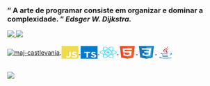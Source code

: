 ### ” A arte de programar consiste em organizar e dominar a complexidade. ” <em>Edsger W. Dijkstra.</em> 

<div>
  <a href="https://github.com/marioluciomaj">
  <img height="180em" src="https://github-readme-stats.vercel.app/api?username=marioluciomaj&show_icons=true&theme=highcontrast&include_all_commits=true&count_private=true"/>
  <img height="180em" src="https://github-readme-stats.vercel.app/api/top-langs/?username=marioluciomaj&layout=compact&langs_count=7&theme=merko"/>
</div>
<div style="display: inline_block"><br>
  <img align="center" alt="maj-castlevania" height=130px width=230px src="https://uploads.spiritfanfiction.com/usuarios/jornal/minha-mae-digitando-no-pc-3340448,040420151605.gif">
  <img align="center" alt="maj-Js" height="30" width="40" src="https://raw.githubusercontent.com/devicons/devicon/master/icons/javascript/javascript-plain.svg">
  <img align="center" alt="maj-Ts" height="30" width="40" src="https://raw.githubusercontent.com/devicons/devicon/master/icons/typescript/typescript-plain.svg">
  <img align="center" alt="maj-React" height="30" width="40" src="https://raw.githubusercontent.com/devicons/devicon/master/icons/react/react-original.svg">
  <img align="center" alt="maj-HTML" height="30" width="40" src="https://raw.githubusercontent.com/devicons/devicon/master/icons/html5/html5-original.svg">
  <img align="center" alt="-CSS" height="30" width="40" src="https://raw.githubusercontent.com/devicons/devicon/master/icons/css3/css3-original.svg">
  <img align="center" alt="-CSS" height="30" width="40" src="https://github.com/devicons/devicon/blob/master/icons/java/java-original.svg">
</div>
  
  ##
  
<div>
<a href="https://www.linkedin.com/in/marioluciomaj/" target="_blank"><img src="https://img.shields.io/badge/-LinkedIn-%230077B5?style=for-the-badge&logo=linkedin&logoColor=white" target="_blank"></a>   
</div>

<!--
**marioluciomaj/marioluciomaj** is a ✨ _special_ ✨ repository because its `README.md` (this file) appears on your GitHub profile.

Here are some ideas to get you started:

- 🔭 I’m currently working on ...
- 🌱 I’m currently learning ...
- 👯 I’m looking to collaborate on ...
- 🤔 I’m looking for help with ...
- 💬 Ask me about ...
- 📫 How to reach me: ...
- 😄 Pronouns: ...
- ⚡ Fun fact: ...
-->
